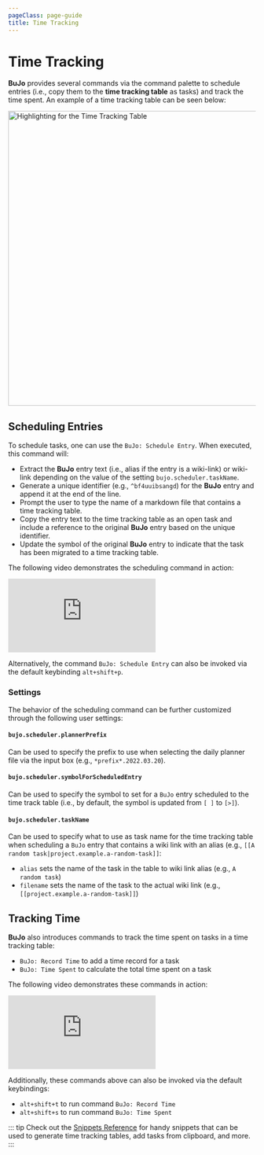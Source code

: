 ```yaml
---
pageClass: page-guide
title: Time Tracking
---
```


# Time Tracking

**BuJo** provides several commands via the command palette to schedule entries
(i.e., copy them to the **time tracking table** as tasks) and track the time
spent. An example of a time tracking table can be seen below:

<div class="showcase-image">
    <img src="/images/features/bujo-syntax-highlighting-time-tracking.png" alt="Highlighting for the Time Tracking Table" width=600>
</div>

## Scheduling Entries

To schedule tasks, one can use the `BuJo: Schedule Entry`. When executed, this
command will:

- Extract the **BuJo** entry text (i.e., alias if the entry is a wiki-link) or
  wiki-link depending on the value of the setting `bujo.scheduler.taskName`.
- Generate a unique identifier (e.g., `^bf4uuibsangd`) for the **BuJo** entry
  and append it at the end of the line.
- Prompt the user to type the name of a markdown file that contains a time
  tracking table.
- Copy the entry text to the time tracking table as an open task and include a
  reference to the original **BuJo** entry based on the unique identifier.
- Update the symbol of the original **BuJo** entry to indicate that the task has
  been migrated to a time tracking table.

The following video demonstrates the scheduling command in action:

<div class="showcase-video">
    <iframe src="https://www.youtube.com/embed/TOfaROEAoek?rel=0&showinfo=0&controls=0&loop=1&modestbranding=1&playlist=TOfaROEAoek" title="BuJo VS Code - Adding entries to the time tracking table" frameborder="0" allow="accelerometer; autoplay; clipboard-write; encrypted-media; gyroscope; picture-in-picture" allowfullscreen></iframe>
</div>

Alternatively, the command `BuJo: Schedule Entry` can also be invoked via the
default keybinding `alt+shift+p`.

### Settings

The behavior of the scheduling command can be further customized through the
following user settings:

#### `bujo.scheduler.plannerPrefix`

Can be used to specify the prefix to use when selecting the daily planner file
via the input box (e.g., `*prefix*.2022.03.20`).

#### `bujo.scheduler.symbolForScheduledEntry`

Can be used to specify the symbol to set for a `BuJo` entry scheduled to the
time track table (i.e., by default, the symbol is updated from `[ ]` to `[>]`).

#### `bujo.scheduler.taskName`

Can be used to specify what to use as task name for the time tracking table when
scheduling a `BuJo` entry that contains a wiki link with an alias (e.g., `[[A
random task|project.example.a-random-task]]`:

- `alias` sets the name of the task in the table to wiki link alias (e.g., `A
  random task`)
- `filename` sets the name of the task to the actual wiki link (e.g.,
  `[[project.example.a-random-task]]`)

## Tracking Time

**BuJo** also introduces commands to track the time spent on tasks in a time
tracking table:

- `BuJo: Record Time` to add a time record for a task
- `BuJo: Time Spent` to calculate the total time spent on a task

The following video demonstrates these commands in action:

<div class="showcase-video">
    <iframe src="https://www.youtube.com/embed/FiB0kfvz0XU?rel=0&showinfo=0&controls=0&loop=1&modestbranding=1&playlist=FiB0kfvz0XU" title="BuJo VS Code - Commands for time tracking" frameborder="0" allow="accelerometer; autoplay; clipboard-write; encrypted-media; gyroscope; picture-in-picture" allowfullscreen></iframe>
</div>

Additionally, these commands above can also be invoked via the default
keybindings:

- `alt+shift+t` to run command `BuJo: Record Time`
- `alt+shift+s` to run command `BuJo: Time Spent`

::: tip
Check out the [Snippets Reference](/reference/scopes.md) for handy snippets that
can be used to generate time tracking tables, add tasks from clipboard, and
more.
:::

